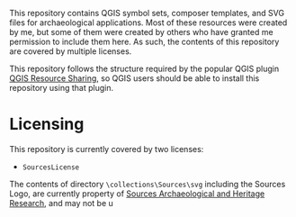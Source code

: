 This repository contains QGIS symbol sets, composer templates, and SVG files for archaeological applications. Most of these resources were created by me, but some of them were created by others who have granted me permission to include them here. As such, the contents of this repository are covered by multiple licenses.

This repository follows the structure required by the popular QGIS plugin [QGIS Resource Sharing](https://plugins.qgis.org/plugins/qgis_resource_sharing/), so QGIS users should be able to install this repository using that plugin.

# Licensing
This repository is currently covered by two licenses:

- `SourcesLicense`

The contents of directory `\collections\Sources\svg` including the Sources Logo, are currently property of [Sources Archaeological and Heritage Research](http://www.sourcesarch.com/), and may not be u